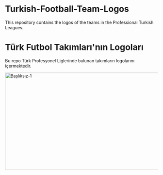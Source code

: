 # Turkish-Football-Team-Logos
This repository contains the logos of the teams in the Professional Turkish Leagues.

# Türk Futbol Takımları'nın Logoları
Bu repo Türk Profesyonel Liglerinde bulunan takımların logolarını içermektedir.

<img width="640" height="320" alt="Başlıksız-1" src="https://github.com/user-attachments/assets/254baf24-d57b-470d-afd7-3748082caa3a" />
